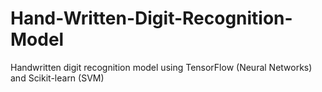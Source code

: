 # Hand-Written-Digit-Recognition-Model
Handwritten digit recognition model using TensorFlow (Neural Networks) and Scikit-learn (SVM)

